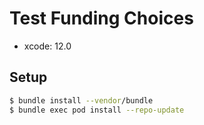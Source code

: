 # Test Funding Choices

- xcode: 12.0

## Setup

```sh
$ bundle install --vendor/bundle
$ bundle exec pod install --repo-update
```
